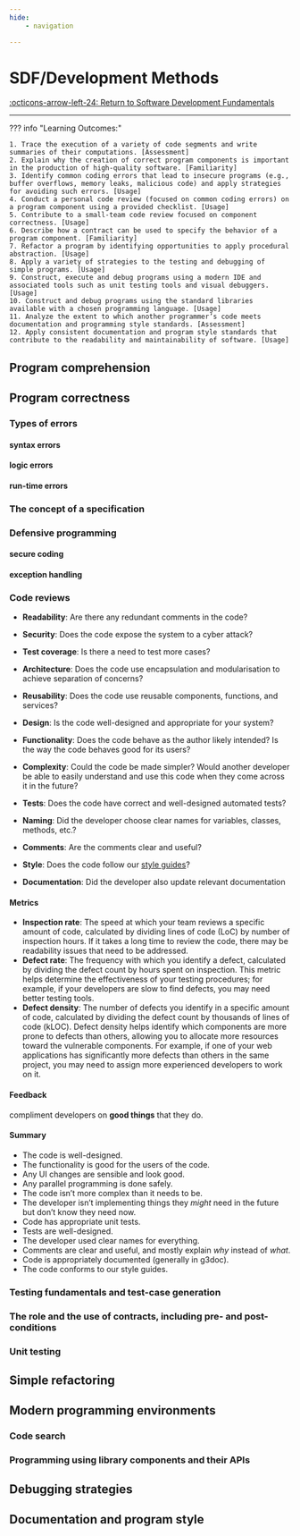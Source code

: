 ```yaml
---
hide:
    - navigation

---
```


# SDF/Development Methods

[:octicons-arrow-left-24: Return to Software Development Fundamentals](/Bodies-of-Knowledge/Software-Development-Fundamentals/)

---

??? info "Learning Outcomes:"

    1. Trace the execution of a variety of code segments and write summaries of their computations. [Assessment]
    2. Explain why the creation of correct program components is important in the production of high-quality software. [Familiarity]
    3. Identify common coding errors that lead to insecure programs (e.g., buffer overflows, memory leaks, malicious code) and apply strategies for avoiding such errors. [Usage]
    4. Conduct a personal code review (focused on common coding errors) on a program component using a provided checklist. [Usage]
    5. Contribute to a small-team code review focused on component correctness. [Usage]
    6. Describe how a contract can be used to specify the behavior of a program component. [Familiarity]
    7. Refactor a program by identifying opportunities to apply procedural abstraction. [Usage]
    8. Apply a variety of strategies to the testing and debugging of simple programs. [Usage]
    9. Construct, execute and debug programs using a modern IDE and associated tools such as unit testing tools and visual debuggers. [Usage]
    10. Construct and debug programs using the standard libraries available with a chosen programming language. [Usage]
    11. Analyze the extent to which another programmer’s code meets documentation and programming style standards. [Assessment]
    12. Apply consistent documentation and program style standards that contribute to the readability and maintainability of software. [Usage]

## Program comprehension

## Program correctness

### Types of errors 

#### syntax errors

#### logic errors

#### run-time errors

### The concept of a specification

### Defensive programming 

#### secure coding

#### exception handling

### Code reviews

- **Readability**: Are there any redundant comments in the code?
- **Security**: Does the code expose the system to a cyber attack?
- **Test coverage**: Is there a need to test more cases?
- **Architecture**: Does the code use encapsulation and modularisation to achieve separation of concerns?
- **Reusability**: Does the code use reusable components, functions, and services?

- **Design**: Is the code well-designed and appropriate for your system?
- **Functionality**: Does the code behave as the author likely intended? Is the way the code behaves good for its users?
- **Complexity**: Could the code be made simpler? Would another developer be able to easily understand and use this code when they come across it in the future?
- **Tests**: Does the code have correct and well-designed automated tests?
- **Naming**: Did the developer choose clear names for variables, classes, methods, etc.?
- **Comments**: Are the comments clear and useful?
- **Style**: Does the code follow our [style guides](http://google.github.io/styleguide/)?
- **Documentation**: Did the developer also update relevant documentation

#### Metrics

- **Inspection rate**: The speed at which your team reviews a specific amount of code, calculated by dividing lines of code (LoC) by number of inspection hours. If it takes a long time to review the code, there may be readability issues that need to be addressed.
- **Defect rate**: The frequency with which you identify a defect, calculated by dividing the defect count by hours spent on inspection. This metric helps determine the effectiveness of your testing procedures; for example, if your developers are slow to find defects, you may need better testing tools.
- **Defect density**: The number of defects you identify in a specific amount of code, calculated by dividing the defect count by thousands of lines of code (kLOC). Defect density helps identify which components are more prone to defects than others, allowing you to allocate more resources toward the vulnerable components. For example, if one of your web applications has significantly more defects than others in the same project, you may need to assign more experienced developers to work on it.

#### Feedback

compliment developers on **good things** that they do.

#### Summary

- The code is well-designed.
- The functionality is good for the users of the code.
- Any UI changes are sensible and look good.
- Any parallel programming is done safely.
- The code isn’t more complex than it needs to be.
- The developer isn’t implementing things they *might* need in the future but don’t know they need now.
- Code has appropriate unit tests.
- Tests are well-designed.
- The developer used clear names for everything.
- Comments are clear and useful, and mostly explain *why* instead of *what*.
- Code is appropriately documented (generally in g3doc).
- The code conforms to our style guides.

### Testing fundamentals and test-case generation

### The role and the use of contracts, including pre- and post-conditions

### Unit testing

## Simple refactoring

## Modern programming environments

### Code search

### Programming using library components and their APIs

## Debugging strategies

## Documentation and program style
